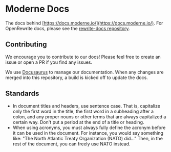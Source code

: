 # Moderne Docs

The docs behind [https://docs.moderne.io/](https://docs.moderne.io/). For OpenRewrite docs, please see the [rewrite-docs repository](https://github.com/openrewrite/rewrite-docs).

## Contributing

We encourage you to contribute to our docs! Please feel free to create an issue or open a PR if you find any issues.

We use [Docusaurus](https://docusaurus.io/) to manage our documentation. When any changes are merged into this repository, a build is kicked off to update the docs.

## Standards

* In document titles and headers, use sentence case. That is, capitalize only the first word in the title, the first word in a subheading after a colon, and any proper nouns or other terms that are always capitalized a certain way. Don't put a period at the end of a title or heading.
* When using acronyms, you must always fully define the acronym before it can be used in the document. For instance, you would say something like: "The North Atlantic Treaty Organization (NATO) did..." Then, in the rest of the document, you can freely use NATO instead.
 